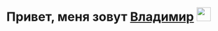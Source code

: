 <h1 align="center">Привет, меня зовут <a href="https://vk.com/the_vile_violinist" target="_blank">Владимир</a> 
<img src="https://github.com/blackcater/blackcater/raw/main/images/Hi.gif" height="32"/></h1>

